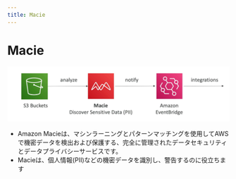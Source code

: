 ```yaml
---
title: Macie
---
```


# Macie

![Macie](./Macie.png)

- Amazon Macieは、マシンラーニングとパターンマッチングを使用してAWSで機密データを検出および保護する、完全に管理されたデータセキュリティとデータプライバシーサービスです。
- Macieは、個人情報(PII)などの機密データを識別し、警告するのに役立ちます
